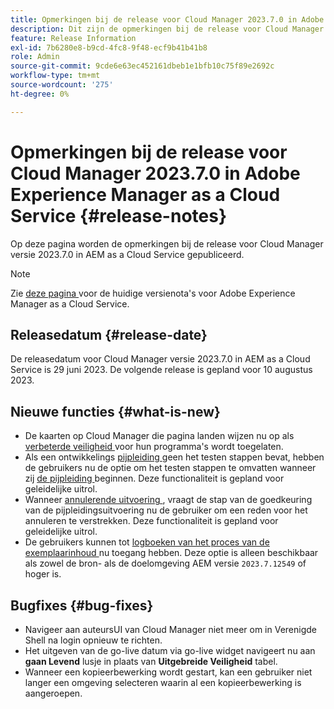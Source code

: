 ```yaml
---
title: Opmerkingen bij de release voor Cloud Manager 2023.7.0 in Adobe Experience Manager as a Cloud Service
description: Dit zijn de opmerkingen bij de release voor Cloud Manager 2023.7.0 in AEM as a Cloud Service.
feature: Release Information
exl-id: 7b6280e8-b9cd-4fc8-9f48-ecf9b41b41b8
role: Admin
source-git-commit: 9cde6e63ec452161dbeb1e1bfb10c75f89e2692c
workflow-type: tm+mt
source-wordcount: '275'
ht-degree: 0%

---
```


# Opmerkingen bij de release voor Cloud Manager 2023.7.0 in Adobe Experience Manager as a Cloud Service {#release-notes}

Op deze pagina worden de opmerkingen bij de release voor Cloud Manager versie 2023.7.0 in AEM as a Cloud Service gepubliceerd.

>[!NOTE]
>
>Zie [ deze pagina ](/help/release-notes/release-notes-cloud/release-notes-current.md) voor de huidige versienota&#39;s voor Adobe Experience Manager as a Cloud Service.

## Releasedatum {#release-date}

De releasedatum voor Cloud Manager versie 2023.7.0 in AEM as a Cloud Service is 29 juni 2023. De volgende release is gepland voor 10 augustus 2023.

## Nieuwe functies {#what-is-new}

* De kaarten op Cloud Manager die pagina landen wijzen nu op als [ verbeterde veiligheid ](/help/implementing/cloud-manager/getting-access-to-aem-in-cloud/creating-production-programs.md) voor hun programma&#39;s wordt toegelaten.
* Als een ontwikkelings [ pijpleiding ](/help/implementing/cloud-manager/configuring-pipelines/introduction-ci-cd-pipelines.md) geen het testen stappen bevat, hebben de gebruikers nu de optie om het testen stappen te omvatten wanneer zij [ de pijpleiding ](/help/implementing/cloud-manager/configuring-pipelines/managing-pipelines.md#running-pipelines) beginnen. Deze functionaliteit is gepland voor geleidelijke uitrol.
* Wanneer [ annulerende uitvoering ](/help/implementing/cloud-manager/configuring-pipelines/managing-pipelines.md#view-details), vraagt de stap van de goedkeuring van de pijpleidingsuitvoering nu de gebruiker om een reden voor het annuleren te verstrekken. Deze functionaliteit is gepland voor geleidelijke uitrol.
* De gebruikers kunnen tot [ logboeken van het proces van de exemplaarinhoud ](/help/implementing/developing/tools/content-copy.md#accessing-logs) nu toegang hebben. Deze optie is alleen beschikbaar als zowel de bron- als de doelomgeving AEM versie `2023.7.12549` of hoger is.

## Bugfixes {#bug-fixes}

* Navigeer aan auteursUI van Cloud Manager niet meer om in Verenigde Shell na login opnieuw te richten.
* Het uitgeven van de go-live datum via go-live widget navigeert nu aan **gaan Levend** lusje in plaats van **Uitgebreide Veiligheid** tabel.
* Wanneer een kopieerbewerking wordt gestart, kan een gebruiker niet langer een omgeving selecteren waarin al een kopieerbewerking is aangeroepen.
